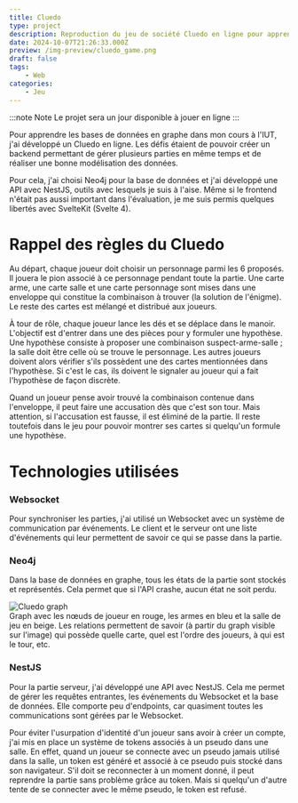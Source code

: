 ```yaml
---
title: Cluedo
type: project
description: Reproduction du jeu de société Cluedo en ligne pour apprendre les bases de données en graphes
date: 2024-10-07T21:26:33.000Z
preview: /img-preview/cluedo_game.png
draft: false
tags:
    - Web
categories:
    - Jeu
---
```


:::note Note
Le projet sera un jour disponible à jouer en ligne
:::

Pour apprendre les bases de données en graphe dans mon cours à l'IUT, j'ai développé un Cluedo en ligne. Les défis étaient de pouvoir créer un backend permettant de gérer plusieurs parties en même temps et de réaliser une bonne modélisation des données.

Pour cela, j'ai choisi Neo4j pour la base de données et j'ai développé une API avec NestJS, outils avec lesquels je suis à l'aise. Même si le frontend n'était pas aussi important dans l'évaluation, je me suis permis quelques libertés avec SvelteKit (Svelte 4).

# Rappel des règles du Cluedo

Au départ, chaque joueur doit choisir un personnage parmi les 6 proposés. Il jouera le pion associé à ce personnage pendant toute la partie.
Une carte arme, une carte salle et une carte personnage sont mises dans une enveloppe qui constitue la combinaison à trouver (la solution de l'énigme). Le reste des cartes est mélangé et distribué aux joueurs.

À tour de rôle, chaque joueur lance les dés et se déplace dans le manoir. L'objectif est d'entrer dans une des pièces pour y formuler une hypothèse. Une hypothèse consiste à proposer une combinaison suspect-arme-salle ; la salle doit être celle où se trouve le personnage. Les autres joueurs doivent alors vérifier s'ils possèdent une des cartes mentionnées dans l'hypothèse. Si c'est le cas, ils doivent le signaler au joueur qui a fait l'hypothèse de façon discrète.

Quand un joueur pense avoir trouvé la combinaison contenue dans l'enveloppe, il peut faire une accusation dès que c'est son tour. Mais attention, si l'accusation est fausse, il est éliminé de la partie. Il reste toutefois dans le jeu pour pouvoir montrer ses cartes si quelqu'un formule une hypothèse.

# Technologies utilisées

### Websocket

Pour synchroniser les parties, j'ai utilisé un Websocket avec un système de communication par événements. Le client et le serveur ont une liste d'événements qui leur permettent de savoir ce qui se passe dans la partie.

### Neo4j

Dans la base de données en graphe, tous les états de la partie sont stockés et représentés. Cela permet que si l'API crashe, aucun état ne soit perdu.

<img src="$lib/assets/projects/cluedo_graph.png" alt="Cluedo graph" style="background-color: white;" />
<figcaption>Graph avec les nœuds de joueur en rouge, les armes en bleu et la salle de jeu en beige. Les relations permettent de savoir (à partir du graph visible sur l'image) qui possède quelle carte, quel est l'ordre des joueurs, à qui 
est le tour, etc.</figcaption>

### NestJS

Pour la partie serveur, j'ai développé une API avec NestJS. Cela me permet de gérer les requêtes entrantes, les événements du Websocket et la base de données. Elle comporte peu d'endpoints, car quasiment toutes les communications sont gérées par le Websocket.

Pour éviter l'usurpation d'identité d'un joueur sans avoir à créer un compte, j'ai mis en place un système de tokens associés à un pseudo dans une salle. En effet, quand un joueur se connecte avec un pseudo jamais utilisé dans la salle, un token est généré et associé à ce pseudo puis stocké dans son navigateur. S'il doit se reconnecter à un moment donné, il peut reprendre la partie sans problème grâce au token. Mais si quelqu'un d'autre tente de se connecter avec le même pseudo, le token est refusé.